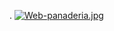 .
[![Web-panaderia.jpg](https://i.postimg.cc/P5YjDbpK/Web-panaderia.jpg)](https://postimg.cc/cvx2ync8)
